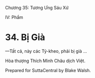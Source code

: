  

Chương 35: Tương Ưng Sáu Xứ

IV: Phẩm

# 34\. Bị Già

—Tất cả, này các Tỷ-kheo, phải bị già …

Hòa thượng Thích Minh Châu dịch Việt.

Prepared for SuttaCentral by Blake Walsh.
